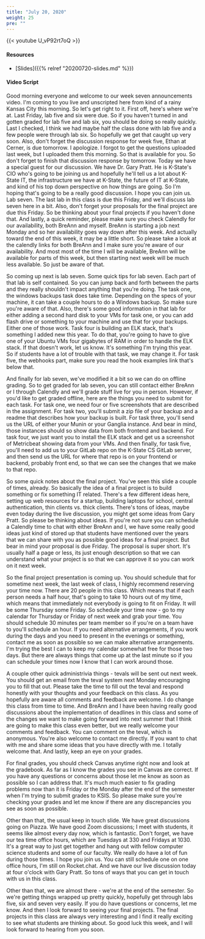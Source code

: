 ```yaml
---
title: "July 20, 2020"
weight: 25
pre: ""
---
```


{{< youtube U_vP92rt7oQ >}}

#### Resources

* [Slides]({{% relref "20200720-slides.md"  %}})

#### Video Script

Good morning everyone and welcome to our week seven announcements video. I'm coming to you live and unscripted here from kind of a rainy Kansas City this morning. So let's get right to it. First off, here's where we're at. Last Friday, lab five and six were due. So if you haven't turned in and gotten graded for lab five and lab six, you should be doing so really quickly. Last I checked, I think we had maybe half the class done with lab five and a few people were through lab six. So hopefully we get that caught up very soon. Also, don't forget the discussion response for week five, Ethan at Cerner, is due tomorrow. I apologize. I forgot to get the questions uploaded last week, but I uploaded them this morning. So that is available for you. So don't forget to finish that discussion response by tomorrow. Today we have a special guest for our discussion. We have Dr. Gary Pratt. He is K-State's CIO who's going to be joining us and hopefully he'll tell us a lot about K-State IT, the infrastructure we have at K-State, the future of IT at K-State, and kind of his top down perspective on how things are going. So I'm hoping that's going to be a really good discussion. I hope you can join us. Lab seven. The last lab in this class is due this Friday, and we'll discuss lab seven here in a bit. Also, don't forget your proposals for the final project are due this Friday. So be thinking about your final projects if you haven't done that. And lastly, a quick reminder, please make sure you check Calendly for our availability, both BreAnn and myself. BreAnn is starting a job next Monday and so her availability goes way down after this week. And actually toward the end of this week, it may be a little short. So please take a look at the calendly links for both BreAnn and I make sure you're aware of our availability. And most most of the time I will be available, BreAnn will be available for parts of this week, but then starting next week will be much less available. So just be aware of that.

So coming up next is lab seven. Some quick tips for lab seven. Each part of that lab is self contained. So you can jump back and forth between the parts and they really shouldn't impact anything that you're doing. The task one, the windows backups task does take time. Depending on the specs of your machine, it can take a couple hours to do a Windows backup. So make sure you're aware of that. Also, there's some good information in that lab for either adding a second hard disk to your VMs for task one, or you can add flash drive or something to your machine and use that for your backups. Either one of those work. Task four is building an ELK stack, that's something I added new this year. To do that, you're going to have to give one of your Ubuntu VMs four gigabytes of RAM in order to handle the ELK stack. If that doesn't work, let us know. It's something I'm trying this year. So if students have a lot of trouble with that task, we may change it. For task five, the webhooks part,  make sure you read the hook examples link that's below that. 

And finally for lab seven, we've modified it a bit so we can do on offline grading. So to get graded for lab seven, you can still contact either BreAnn or I through Calendly and we'll grade stuff live for you in person. However, if you'd like to get graded offline, here are the things you need to submit for each task. For task one, we need four or five screenshots that are described in the assignment. For task two, you'll submit a zip file of your backup and a readme that describes how your backup is built. For task three, you'll send us the URL of either your Munin or your Ganglia instance. And bear in mind, those instances should so show data from both frontend and backend. For task four, we just want you to install the ELK stack and get us a screenshot of Metricbeat showing data from your VMs. And then finally, for task five, you'll need to add us to your GitLab repo on the K-State CS GitLab server, and then send us the URL for where that repo is on your frontend or backend, probably front end, so that we can see the changes that we make to that repo.

So some quick notes about the final project. You've seen this slide a couple of times, already. So basically the idea of a final project is to build something or fix something IT related. There's a few different ideas here, setting up web resources for a startup, building laptops for school, central authentication, thin clients vs. thick clients. There's tons of ideas, maybe even today during the live discussion, you might get some ideas from Gary Pratt. So please be thinking about ideas. If you're not sure you can schedule a Calendly time to chat with either BreAnn and I, we have some really good ideas just kind of stored up that students have mentioned over the years that we can share with you as possible good ideas for a final project. But bear in mind your proposal is due Friday. The proposal is super short. It's usually half a page or less, its just enough description so that we can understand what your project is so that we can approve it so you can work on it next week.

So the final project presentation is coming up. You should schedule that for sometime next week, the last week of class, I highly recommend reserving your time now. There are 20 people in this class. Which means that if each person needs a half hour, that's going to take 10 hours out of my time, which means that immediately not everybody is going to fit on Friday. It will be some Thursday some Friday. So schedule your time now - go to my calendar for Thursday or Friday of next week and grab your time. You should schedule 30 minutes per team member so if you're on a team have to you'll schedule an hour. If you need alternative arrangements, if you work during the days and you need to present in the evenings or something, contact me as soon as possible so we can make alternative arrangements. I'm trying the best I can to keep my calendar somewhat free for those two days. But there are always things that come up at the last minute so if you can schedule your times now I know that I can work around those.

A couple other quick administrivia things - tevals will be sent out next week. You should get an email from the teval system next Monday encouraging you to fill that out. Please take the time to fill out the teval and respond honestly with your thoughts and your feedback on this class. As you hopefully are aware all comments and feedback are welcome. I do change this class from time to time. And BreAnn and I have been having really good discussions about the implementation of deadlines in this class and some of the changes we want to make going forward into next summer that I think are going to make this class even better, but we really welcome your comments and feedback. You can comment on the teval, which is anonymous. You're also welcome to contact me directly. If you want to chat with me and share some ideas that you have directly with me. I totally welcome that. And lastly, keep an eye on your grades. 

For final grades, you should check Canvas anytime right now and look at the gradebook. As far as I know the grades you see in Canvas are correct. If you have any questions or concerns about those let me know as soon as possible so I can address that. It's much much easier to fix grading problems now than it is Friday or the Monday after the end of the semester when I'm trying to submit grades to KSIS. So please make sure you're checking your grades and let me know if there are any discrepancies you see as soon as possible.

Other than that, the usual keep in touch slide. We have great discussions going on Piazza. We have good Zoom discussions; I meet with students, it seems like almost every day now, which is fantastic. Don't forget, we have our tea time office hours, which are Tuesdays at 330 and Fridays at 1030. It's a great way to just get together and hang out with fellow computer science students and some of our faculty. We really do have a lot of fun during those times. I hope you join us. You can still schedule one on one office hours, I'm still on Rocket.chat. And we have our live discussion today at four o'clock with Gary Pratt. So tons of ways that you can get in touch with us in this class. 

Other than that, we are almost there - we're at the end of the semester. So we're getting things wrapped up pretty quickly, hopefully get through labs five, six and seven very easily. If you do have questions or concerns, let me know. And then I look forward to seeing your final projects. The final projects in this class are always very interesting and I find it really exciting to see what students are thinking about. So good luck this week, and I will look forward to hearing from you soon.
